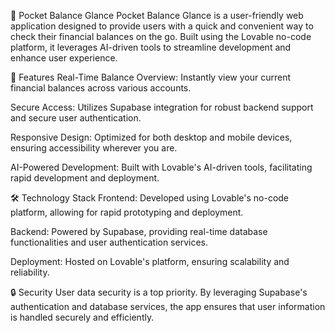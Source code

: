 📱 Pocket Balance Glance
Pocket Balance Glance is a user-friendly web application designed to provide users with a quick and convenient way to check their financial balances on the go. Built using the Lovable no-code platform, it leverages AI-driven tools to streamline development and enhance user experience.​


🚀 Features
Real-Time Balance Overview: Instantly view your current financial balances across various accounts.​

Secure Access: Utilizes Supabase integration for robust backend support and secure user authentication.​

Responsive Design: Optimized for both desktop and mobile devices, ensuring accessibility wherever you are.​

AI-Powered Development: Built with Lovable's AI-driven tools, facilitating rapid development and deployment.

🛠️ Technology Stack
Frontend: Developed using Lovable's no-code platform, allowing for rapid prototyping and deployment.​

Backend: Powered by Supabase, providing real-time database functionalities and user authentication services.​


Deployment: Hosted on Lovable's platform, ensuring scalability and reliability.​


🔒 Security
User data security is a top priority. By leveraging Supabase's authentication and database services, the app ensures that user information is handled securely and efficiently.​
